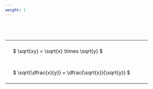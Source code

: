```yaml
---
weight: 1
---
```


#  
<br>
<style type="text/css">
#T_476c8 th.col_heading {
  text-align: left;
  font-size: 1em;
}
#T_476c8 td {
  text-align: left;
  font-size: 1em;
  padding: 1.5em;
}
#T_476c8_row0_col0, #T_476c8_row1_col0 {
  width: 400px;
  white-space: pre-wrap;
}
</style>
<table id="T_476c8">
  <thead>
  </thead>
  <tbody>
    <tr>
      <td id="T_476c8_row0_col0" class="data row0 col0" >$ \sqrt{xy} = \sqrt{x} \times \sqrt{y} $</td>
    </tr>
    <tr>
      <td id="T_476c8_row1_col0" class="data row1 col0" >$ \sqrt{\dfrac{x}{y}} = \dfrac{\sqrt{x}}{\sqrt{y}} $</td>
    </tr>
  </tbody>
</table>
